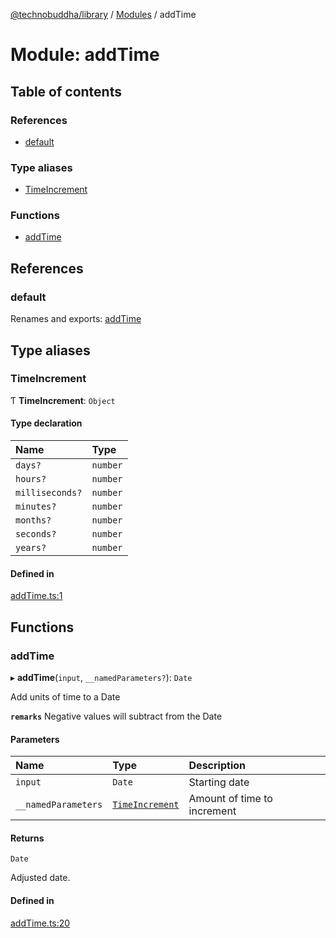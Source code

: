 [@technobuddha/library](../../README.md) / [Modules](../Modules.md) / addTime

# Module: addTime

## Table of contents

### References

- [default](addTime.md#default)

### Type aliases

- [TimeIncrement](addTime.md#timeincrement)

### Functions

- [addTime](addTime.md#addtime)

## References

### default

Renames and exports: [addTime](addTime.md#addtime)

## Type aliases

### TimeIncrement

Ƭ **TimeIncrement**: `Object`

#### Type declaration

| Name | Type |
| :------ | :------ |
| `days?` | `number` |
| `hours?` | `number` |
| `milliseconds?` | `number` |
| `minutes?` | `number` |
| `months?` | `number` |
| `seconds?` | `number` |
| `years?` | `number` |

#### Defined in

[addTime.ts:1](../../src/addTime.ts#L1)

## Functions

### addTime

▸ **addTime**(`input`, `__namedParameters?`): `Date`

Add units of time to a Date

**`remarks`** Negative values will subtract from the Date

#### Parameters

| Name | Type | Description |
| :------ | :------ | :------ |
| `input` | `Date` | Starting date |
| `__namedParameters` | [`TimeIncrement`](addTime.md#timeincrement) | Amount of time to increment |

#### Returns

`Date`

Adjusted date.

#### Defined in

[addTime.ts:20](../../src/addTime.ts#L20)

